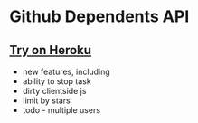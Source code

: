 # Github Dependents API

## [Try on Heroku](https://gh-test-dep.herokuapp.com/)

- new features, including
- ability to stop task
- dirty clientside js
- limit by stars
- todo - multiple users 